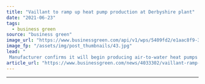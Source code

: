 ```yaml
---
title: "Vaillant to ramp up heat pump production at Derbyshire plant"
date: "2021-06-23"
tags: 
  - business green
source: "business green"
image_url: "https://www.businessgreen.com/api/v1/wps/5409fd2/e1aac8f9-3461-4dd0-95c6-f99d17807830/2/vaillanttoexpandukproductiontoincludeheatpumps-75L-185x114.jpg"
image_fp: "/assets/img/post_thumbnails/43.jpg"
lead: "
 Manufacturer confirms it will begin producing air-to-water heat pumps at flagship UK plant after seeing 'record demand' for the zero emission heating solution ..."
article_url: "https://www.businessgreen.com/news/4033302/vaillant-ramp-heat-pump-production-derbyshire-plant"
---
```


---
